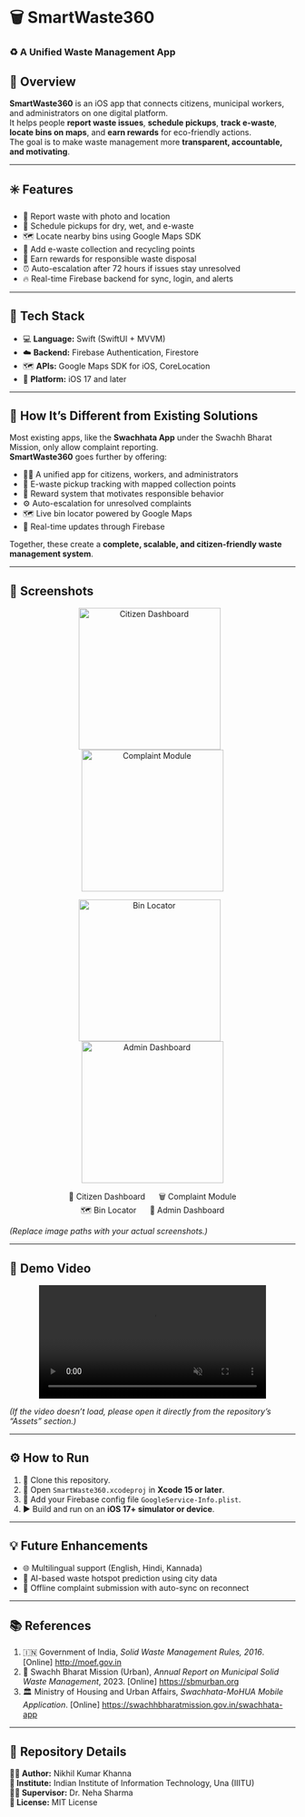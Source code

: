 # 🗑️ SmartWaste360
### ♻️ A Unified Waste Management App

## 🧭 Overview
**SmartWaste360** is an iOS app that connects citizens, municipal workers, and administrators on one digital platform.  
It helps people **report waste issues**, **schedule pickups**, **track e-waste**, **locate bins on maps**, and **earn rewards** for eco-friendly actions.  
The goal is to make waste management more **transparent, accountable, and motivating**.

---

## ✳️ Features
- 🧾 Report waste with photo and location  
- 🚛 Schedule pickups for dry, wet, and e-waste  
- 🗺️ Locate nearby bins using Google Maps SDK  
- 🔌 Add e-waste collection and recycling points  
- 🏅 Earn rewards for responsible waste disposal  
- ⏰ Auto-escalation after 72 hours if issues stay unresolved  
- 🔥 Real-time Firebase backend for sync, login, and alerts  

---

## 🧩 Tech Stack
- 💻 **Language:** Swift (SwiftUI + MVVM)  
- ☁️ **Backend:** Firebase Authentication, Firestore
- 🗺️ **APIs:** Google Maps SDK for iOS, CoreLocation  
- 📱 **Platform:** iOS 17 and later  

---

## 🚀 How It’s Different from Existing Solutions
Most existing apps, like the **Swachhata App** under the Swachh Bharat Mission, only allow complaint reporting.  
**SmartWaste360** goes further by offering:  
- 🧍‍♂️ A unified app for citizens, workers, and administrators  
- 🔋 E-waste pickup tracking with mapped collection points  
- 🎯 Reward system that motivates responsible behavior  
- ⚙️ Auto-escalation for unresolved complaints  
- 🗺️ Live bin locator powered by Google Maps  
- 🔄 Real-time updates through Firebase  

Together, these create a **complete, scalable, and citizen-friendly waste management system**.

---

## 📸 Screenshots

<p align="center">
  <img src="https://github.com/user-attachments/assets/9ff93b06-dae9-479e-8583-d3d19bc8fe74" width="250" alt="Citizen Dashboard" style="margin-right: 10px;"/>
  <img src="screenshots/complaint_module.png" width="250" alt="Complaint Module"/>
</p>

<p align="center">
  <img src="screenshots/bin_locator.png" width="250" alt="Bin Locator" style="margin-right: 10px;"/>
  <img src="https://github.com/user-attachments/assets/22b2e61b-31c5-4b3e-875c-928d82618ca4" width="250" alt="Admin Dashboard"/>
</p>

<p align="center">
  🧍 Citizen Dashboard &nbsp;&nbsp;&nbsp;&nbsp; 🗑️ Complaint Module  
  <br>
  🗺️ Bin Locator &nbsp;&nbsp;&nbsp;&nbsp; 🧾 Admin Dashboard
</p>



*(Replace image paths with your actual screenshots.)*

---

## 🎥 Demo Video

<p align="center">
  <video src="https://github.com/user-attachments/assets/1fd314ab-2750-4dba-8f60-925a1ae51241" width="400" controls autoplay loop muted>
    Your browser does not support the video tag.
  </video>
</p>

*(If the video doesn’t load, please open it directly from the repository’s “Assets” section.)*


---

## ⚙️ How to Run
1. 📂 Clone this repository.  
2. 🧰 Open `SmartWaste360.xcodeproj` in **Xcode 15 or later**.  
3. 🔑 Add your Firebase config file `GoogleService-Info.plist`.  
4. ▶️ Build and run on an **iOS 17+ simulator or device**.

---

## 💡 Future Enhancements
- 🌐 Multilingual support (English, Hindi, Kannada)  
- 🤖 AI-based waste hotspot prediction using city data  
- 📶 Offline complaint submission with auto-sync on reconnect  

---

## 📚 References
1. 🇮🇳 Government of India, *Solid Waste Management Rules, 2016*. [Online] http://moef.gov.in  
2. 🧹 Swachh Bharat Mission (Urban), *Annual Report on Municipal Solid Waste Management*, 2023. [Online] https://sbmurban.org  
3. 🏛️ Ministry of Housing and Urban Affairs, *Swachhata-MoHUA Mobile Application*. [Online] https://swachhbharatmission.gov.in/swachhata-app  

---

## 🧾 Repository Details
**👨‍💻 Author:** Nikhil Kumar Khanna  
**🏫 Institute:** Indian Institute of Information Technology, Una (IIITU)  
**🧑‍🏫 Supervisor:** Dr. Neha Sharma  
**📄 License:** MIT License  











